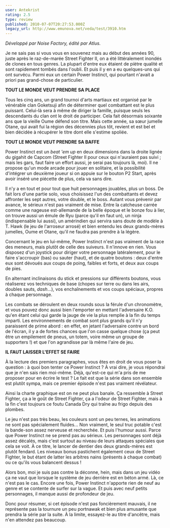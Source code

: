 ```yaml
---
user: Antekrist
rating: 2.5
type: review
published: 2010-07-07T20:27:53.000Z
legacy_url: http://www.emunova.net/veda/test/3910.htm
---
```

_Développé par Noise Factory, édité par Atlus._  

  

Je ne sais pas si vous vous en souvenez mais au début des années 90, juste après le raz-de-marée Street Fighter II, on a été littéralement inondés de clones en tous genres. La plupart d'entre eux étaient de piètre qualité et sont rapidement tombés dans l'oubli. Et puis il y en a eu quelques-uns qui ont survécu. Parmi eux un certain Power Instinct, qui pourtant n'avait a priori pas grand-chose de particulier.  

  

**TOUT LE MONDE VEUT PRENDRE SA PLACE**  

Tous les cinq ans, un grand tournoi d'arts martiaux est organisé par le vénérable clan Goketsuji afin de déterminer quel combattant est le plus puissant. Celui-là sera à même de diriger la famille, puisque seuls les descendants du clan ont le droit de participer. Cela fait désormais soixante ans que la vieille Oume défend son titre. Mais cette année, sa sœur jumelle Otane, qui avait fui la région des décennies plus tôt, revient et est bel et bien décidée à récupérer le titre dont elle s'estime spoliée.  

  

**TOUT LE MONDE VEUT PRENDRE SA BAFFE**  

Power Instinct est un _beat 'em up_ en deux dimensions dans la droite lignée du gigahit de Capcom (Street Fighter II pour ceux qui n'auraient pas suivi ; mais les gars, faut faire un effort aussi, je serai pas toujours là, moi). Il ne propose qu'un mode arcade pour jouer en solitaire, et la possibilité d'intégrer un deuxième joueur si on appuie sur le bouton P2 Start, après avoir inséré une piécette de plus, cela va sans dire.  

Il n'y a en tout et pour tout que huit personnages jouables, plus un boss. De fait lors d'une partie solo, vous choisissez l'un des combattants et devez affronter les sept autres, votre double, et le boss. Autant vous prévenir par avance, le sérieux n'est pas vraiment de mise. Entre la catcheuse carrée comme une nageuse est-allemande de la belle époque et le bonze fou à lier, on trouve aussi un émule de Ryu (parce qu'il en faut un), un ninja (indispensable lui aussi), un amérindien qui servira sans doute de modèle à T. Hawk (le jeu de l'arroseur arrosé) et bien entendu les deux grands-mères jumelles, Oume et Otane, qu'il ne faudra pas prendre à la légère.  

Concernant le jeu en lui-même, Power Instinct n'est pas vraiment de la race des meneurs, mais plutôt de celle des suiveurs. Il n'innove en rien. Vous disposez d'un joystick pour diriger votre personnage latéralement, pour le faire s'accroupir (bas) ou sauter (haut), et de quatre boutons : deux d'entre eux sont dévoués aux coups de poing, faibles et forts, et deux aux coups de pies.  

En alternant inclinaisons du stick et pressions sur différents boutons, vous réaliserez vos techniques de base (chopes sur terre ou dans les airs, doubles sauts, _dash_...), vos enchaînements et vos coups spéciaux, propres à chaque personnage.  

Les combats se déroulent en deux rounds sous la férule d'un chronomètre, et vous pouvez donc aussi bien l'emporter en mettant l'adversaire K.O. qu'en étant celui qui garde la jauge de vie la plus remplie à la fin du temps imparti. Les environnements de combat sont plus grands qu'il n'y paraissent de prime abord : en effet, en jetant l'adversaire contre un bord de l'écran, il y a de fortes chances que l'on casse quelque chose (ça peut être un empilement de pneus, un totem, voire même un groupe de supporters !) et que l'on agrandisse par là même l'aire de jeu.  

  

**IL FAUT LAISSER L'EFFET SE FAIRE**  

À la lecture des premiers paragraphes, vous êtes en droit de vous poser la question : à quoi bon tenter ce Power Instinct ? À vrai dire, je vous répondrai que je n'en sais rien moi-même. Déjà, qu'est-ce qui m'a pris de me proposer pour en écrire le test ? Le fait est que la série dans son ensemble est plutôt sympa, mais ce premier épisode n'est pas vraiment révélateur.  

Ainsi la charte graphique est on ne peut plus banale. Ça ressemble à Street Fighter, ça a le goût de Street Fighter, ça a l'odeur de Street Fighter, mais à la fin c'est toujours ce foutu Canada Dry qui traîne au frigo depuis des plombes.  

Le jeu n'est pas très beau, les couleurs sont un peu ternes, les animations ne sont pas spécialement fluides... Non vraiment, le seul truc potable c'est la bande-son assez nerveuse et recherchée. Et puis l'humour aussi. Parce que Power Instinct ne se prend pas au sérieux. Les personnages sont déjà assez décalés, mais c'est surtout au niveau de leurs attaques spéciales que cela se voit. À ce titre, le lancer de dentier des deux grands-mères est plutôt fendard. Les niveaux bonus pastichent également ceux de Street Fighter, le but étant de latter les arbitres nains (présents à chaque combat) ou ce qu'ils vous balancent dessus !  

Alors bon, moi je suis pas contre la déconne, hein, mais dans un jeu vidéo ça ne vaut que lorsque le système de jeu derrière est en béton armé. Là, ce n'est pas le cas. Encore une fois, Power Instinct n'apporte rien de neuf au genre et se contente de surfer sur la vague. Et puis avec neuf petits personnages, il manque aussi de profondeur de jeu.  

Donc pour résumer, si cet épisode n'est pas foncièrement mauvais, il ne représente pas la tournure un peu portnawak et bien plus amusante que prendra la série par la suite. À la limite, essayez-le au titre d'ancêtre, mais n'en attendez pas beaucoup.